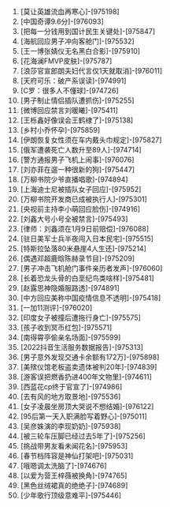 
1. [莫让英雄流血再寒心]-[975198]
1. [中国奇谭9.6分]-[976093]
1. [把每一分钱用到国计民生关键处]-[975847]
1. [海航回应男子冲向客舱门]-[975532]
1. [王一博张婧仪无名黑白合影]-[975910]
1. [花海澜FMVP皮肤]-[975787]
1. [浪莎官宣郎朗夫妇代言仅1天就取消]-[976011]
1. [天府可乐：破产系误读]-[974991]
1. [C罗：很多人不懂球]-[974726]
1. [男子制止情侣插队遭抓伤]-[975255]
1. [微博回应禁言刘暖曦]-[975411]
1. [王栎鑫好像误会王鹤棣了]-[975138]
1. [乡村小乔怀孕]-[975859]
1. [伊朗恢复女性须在车内戴头巾规定]-[975827]
1. [俄军遭袭死亡人数升至89人]-[974714]
1. [警方通报男子飞机上闹事]-[976076]
1. [刘亦菲在遛一种很新的狗]-[975447]
1. [万柳书院少爷直播唱歌]-[974894]
1. [上海迪士尼被插队女子回应]-[975952]
1. [万柳书院开发商已成被执行人]-[975301]
1. [央视前主持李小萌回应脸伤]-[974916]
1. [刘鑫大号小号全被禁言]-[975493]
1. [律师：刘鑫须在1月9日前赔偿]-[976088]
1. [驻日美军士兵半夜闯入日本民宅]-[975515]
1. [特斯拉坠落80米悬崖4人生还]-[975214]
1. [偶遇邓超鹿晗陈赫录节目]-[975209]
1. [男子冲击飞机舱门事件亲历者发声]-[976060]
1. [长着恐龙头骨的白垩纪鸟类啥样]-[975481]
1. [赵露思神隐婚服路透]-[974891]
1. [中方回应美称中国疫情信息不透明]-[975418]
1. [一加11测评]-[976020]
1. [印度女子被撞后遭拖行身亡]-[975575]
1. [孩子收到冥币红包]-[975571]
1. [南得霄亭偷亲名场面]-[975599]
1. [2022抖音生活服务数据报告]-[975313]
1. [男子意外发现交通卡余额有172万]-[975898]
1. [美殡仪馆老板盗卖遗体被判20年]-[974839]
1. [游客误把燃香扔进400年文物里]-[974611]
1. [西蓝花cp终于官宣了]-[974986]
1. [去有风的地方取景地]-[975536]
1. [女子凌晨坐房顶大哭说不想结婚]-[976122]
1. [95后第一天入职满脸写着野心]-[975011]
1. [吴彦姝演的李现奶奶]-[975938]
1. [被三轮车压脚已经过去5年了]-[975256]
1. [挑战带男友看未闻花名]-[975953]
1. [春节档阵容是神仙打架吧]-[975031]
1. [哦嗯调太洗脑了]-[974676]
1. [以爱为营王梓薇被换角]-[974765]
1. [黑色丝绒裙真的绝绝子]-[974689]
1. [少年歌行顶级意难平]-[975446]
